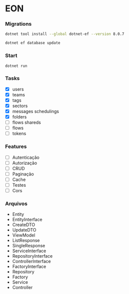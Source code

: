 # EON

### Migrations

```bash
dotnet tool install --global dotnet-ef --version 8.0.7
```

```bash
dotnet ef database update
```

### Start

```bash
dotnet run
```

### Tasks

- [X] users
- [X] teams
- [X] tags
- [X] sectors
- [X] messages schedulings
- [X] folders
- [ ] flows shareds
- [ ] flows
- [ ] tokens

### Features

- [ ] Autenticação
- [ ] Autorização
- [ ] CRUD
- [ ] Paginação
- [ ] Cache
- [ ] Testes
- [ ] Cors

### Arquivos

- Entity
- EntityInterface
- CreateDTO
- UpdateDTO
- ViewModel
- ListResponse
- SingleResponse
- ServiceInterface
- RepositoryInterface
- ControllerInterface
- FactoryInterface
- Repository
- Factory
- Service
- Controller
